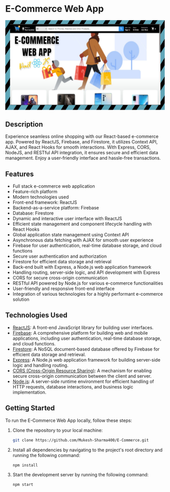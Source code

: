 # E-Commerce Web App

![E-Commerce Web App](./thumbnail.jpg)

## Description

Experience seamless online shopping with our React-based e-commerce app. Powered by ReactJS, Firebase, and Firestore, it utilizes Context API, AJAX, and React Hooks for smooth interactions. With Express, CORS, NodeJS, and RESTful API integration, it ensures secure and efficient data management. Enjoy a user-friendly interface and hassle-free transactions.

## Features

- Full stack e-commerce web application
- Feature-rich platform
- Modern technologies used
- Front-end framework: ReactJS
- Backend-as-a-service platform: Firebase
- Database: Firestore
- Dynamic and interactive user interface with ReactJS
- Efficient state management and component lifecycle handling with React Hooks
- Global application state management using Context API
- Asynchronous data fetching with AJAX for smooth user experience
- Firebase for user authentication, real-time database storage, and cloud functions
- Secure user authentication and authorization
- Firestore for efficient data storage and retrieval
- Back-end built with Express, a Node.js web application framework
- Handling routing, server-side logic, and API development with Express
- CORS for secure cross-origin communication
- RESTful API powered by Node.js for various e-commerce functionalities
- User-friendly and responsive front-end interface
- Integration of various technologies for a highly performant e-commerce solution

## Technologies Used

- [ReactJS](https://reactjs.org/): A front-end JavaScript library for building user interfaces.
- [Firebase](https://firebase.google.com/): A comprehensive platform for building web and mobile applications, including user authentication, real-time database storage, and cloud functions.
- [Firestore](https://firebase.google.com/products/firestore): A NoSQL document-based database offered by Firebase for efficient data storage and retrieval.
- [Express](https://expressjs.com/): A Node.js web application framework for building server-side logic and handling routing.
- [CORS (Cross-Origin Resource Sharing)](https://developer.mozilla.org/en-US/docs/Web/HTTP/CORS): A mechanism for enabling secure cross-origin communication between the client and server.
- [Node.js](https://nodejs.org/): A server-side runtime environment for efficient handling of HTTP requests, database interactions, and business logic implementation.

## Getting Started

To run the E-Commerce Web App locally, follow these steps:

1. Clone the repository to your local machine:

   ```bash
   git clone https://github.com/Mukesh-Sharma400/E-Commerce.git
   ```

2. Install all dependencies by navigating to the project's root directory and running the following command:

   ```bash
   npm install
   ```

3. Start the development server by running the following command:

   ```bash
   npm start
   ```
